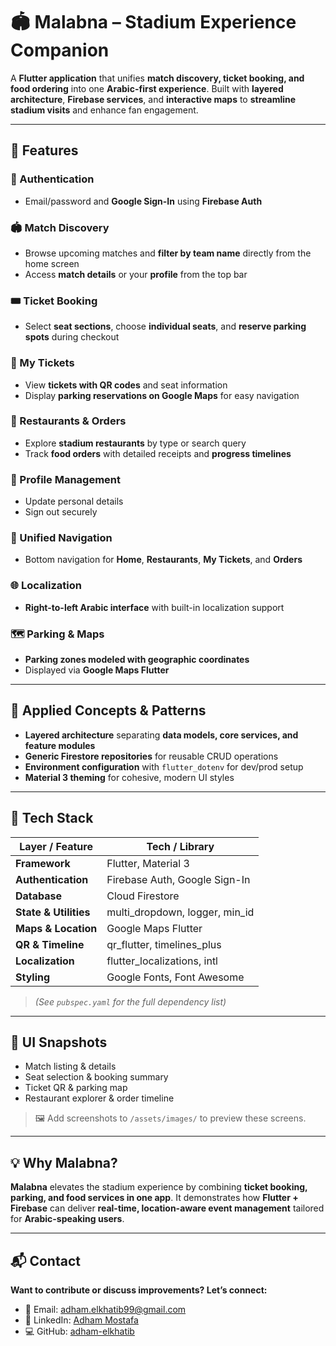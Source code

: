 # 🏟️ Malabna – Stadium Experience Companion

A **Flutter application** that unifies **match discovery, ticket booking, and food ordering** into one **Arabic-first experience**.
Built with **layered architecture**, **Firebase services**, and **interactive maps** to **streamline stadium visits** and enhance fan engagement.

---

## 🚀 Features

### 🔐 Authentication

* Email/password and **Google Sign-In** using **Firebase Auth**

### 🏟️ Match Discovery

* Browse upcoming matches and **filter by team name** directly from the home screen
* Access **match details** or your **profile** from the top bar

### 🎟️ Ticket Booking

* Select **seat sections**, choose **individual seats**, and **reserve parking spots** during checkout

### 📱 My Tickets

* View **tickets with QR codes** and seat information
* Display **parking reservations on Google Maps** for easy navigation

### 🍔 Restaurants & Orders

* Explore **stadium restaurants** by type or search query
* Track **food orders** with detailed receipts and **progress timelines**

### 👤 Profile Management

* Update personal details
* Sign out securely

### 📱 Unified Navigation

* Bottom navigation for **Home**, **Restaurants**, **My Tickets**, and **Orders**

### 🌐 Localization

* **Right-to-left Arabic interface** with built-in localization support

### 🗺️ Parking & Maps

* **Parking zones modeled with geographic coordinates**
* Displayed via **Google Maps Flutter**

---

## 🧠 Applied Concepts & Patterns

* **Layered architecture** separating **data models, core services, and feature modules**
* **Generic Firestore repositories** for reusable CRUD operations
* **Environment configuration** with `flutter_dotenv` for dev/prod setup
* **Material 3 theming** for cohesive, modern UI styles

---

## 🧰 Tech Stack

| Layer / Feature       | Tech / Library                   |
| --------------------- | -------------------------------- |
| **Framework**         | Flutter, Material 3              |
| **Authentication**    | Firebase Auth, Google Sign-In    |
| **Database**          | Cloud Firestore                  |
| **State & Utilities** | multi\_dropdown, logger, min\_id |
| **Maps & Location**   | Google Maps Flutter              |
| **QR & Timeline**     | qr\_flutter, timelines\_plus     |
| **Localization**      | flutter\_localizations, intl     |
| **Styling**           | Google Fonts, Font Awesome       |

> *(See `pubspec.yaml` for the full dependency list)*

---

## 📸 UI Snapshots

* Match listing & details
* Seat selection & booking summary
* Ticket QR & parking map
* Restaurant explorer & order timeline

> 🖼️ Add screenshots to `/assets/images/` to preview these screens.

---

## 💡 Why Malabna?

**Malabna** elevates the stadium experience by combining **ticket booking, parking, and food services in one app**.
It demonstrates how **Flutter + Firebase** can deliver **real-time, location-aware event management** tailored for **Arabic-speaking users**.

---

## 📬 Contact

**Want to contribute or discuss improvements? Let’s connect:**

* 📧 Email: [adham.elkhatib99@gmail.com](mailto:adham.elkhatib99@gmail.com)
* 💼 LinkedIn: [Adham Mostafa](https://www.linkedin.com/in/adham-mostafa/)
* 💻 GitHub: [adham-elkhatib](https://github.com/adham-elkhatib)
